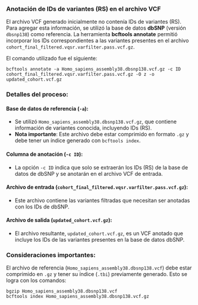 ### Anotación de IDs de variantes (RS) en el archivo VCF

El archivo VCF generado inicialmente no contenía IDs de variantes (RS). Para agregar esta información, se utilizó la base de datos **dbSNP** (versión `dbsnp138`) como referencia. La herramienta **bcftools annotate** permitió incorporar los IDs correspondientes a las variantes presentes en el archivo `cohort_final_filtered.vqsr.varfilter.pass.vcf.gz`.

El comando utilizado fue el siguiente:

```
bcftools annotate -a Homo_sapiens_assembly38.dbsnp138.vcf.gz -c ID cohort_final_filtered.vqsr.varfilter.pass.vcf.gz -O z -o updated_cohort.vcf.gz
```
### Detalles del proceso:

#### Base de datos de referencia (`-a`):
- Se utilizó `Homo_sapiens_assembly38.dbsnp138.vcf.gz`, que contiene información de variantes conocida, incluyendo IDs (RS).
- **Nota importante**: Este archivo debe estar comprimido en formato `.gz` y debe tener un índice generado con `bcftools index`.

#### Columna de anotación (`-c ID`):
- La opción `-c ID` indica que solo se extraerán los IDs (RS) de la base de datos de dbSNP y se anotarán en el archivo VCF de entrada.

#### Archivo de entrada (`cohort_final_filtered.vqsr.varfilter.pass.vcf.gz`):
- Este archivo contiene las variantes filtradas que necesitan ser anotadas con los IDs de dbSNP.

#### Archivo de salida (`updated_cohort.vcf.gz`):
- El archivo resultante, `updated_cohort.vcf.gz`, es un VCF anotado que incluye los IDs de las variantes presentes en la base de datos dbSNP.

### Consideraciones importantes:
El archivo de referencia (`Homo_sapiens_assembly38.dbsnp138.vcf`) debe estar comprimido en `.gz` y tener su índice (`.tbi`) previamente generado. Esto se logra con los comandos:

```
bgzip Homo_sapiens_assembly38.dbsnp138.vcf
bcftools index Homo_sapiens_assembly38.dbsnp138.vcf.gz
```
